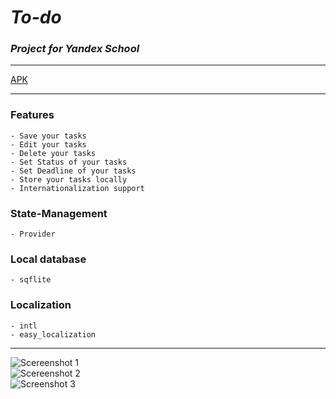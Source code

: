 # ***To-do***

### *Project for Yandex School*
___  
[APK]()
___
### Features
    - Save your tasks
    - Edit your tasks
    - Delete your tasks
    - Set Status of your tasks
    - Set Deadline of your tasks
    - Store your tasks locally
    - Internationalization support

### State-Management
	- Provider

### Local database
	- sqflite

### Localization
	- intl
	- easy_localization

____  
![Scereenshot 1](https://github.com/VARWA/todo/issues/1#issue-1759535800)  
![Scereenshot 2](https://github.com/VARWA/todo/issues/2#issue-1759535800)  
![Screenshot 3](https://github.com/VARWA/todo/issues/3#issue-1759535800)